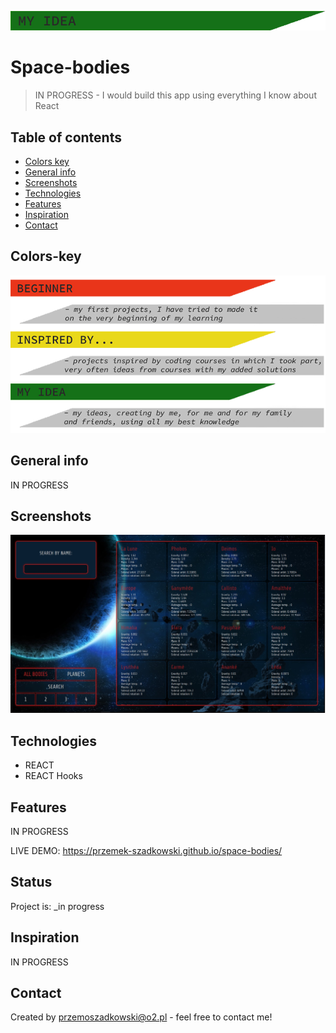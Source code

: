 ![my idea](my_idea.png)

# Space-bodies

> IN PROGRESS - I would build this app using everything I know about React

## Table of contents

- [Colors key](#colors-key)
- [General info](#general-info)
- [Screenshots](#screenshots)
- [Technologies](#technologies)
- [Features](#features)
- [Inspiration](#inspiration)
- [Contact](#contact)

## Colors-key

![key to colors](key.png)

## General info

IN PROGRESS

## Screenshots

![basic view](main_view.jpg)

## Technologies

- REACT
- REACT Hooks

## Features

IN PROGRESS

LIVE DEMO: https://przemek-szadkowski.github.io/space-bodies/

## Status

Project is: \_in progress

## Inspiration

IN PROGRESS

## Contact

Created by [przemoszadkowski@o2.pl](mailto:user@example.com) - feel free to contact me!
